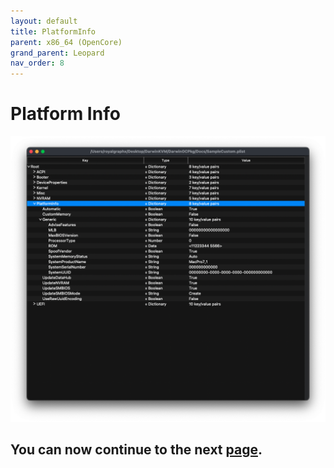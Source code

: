 ```yaml
---
layout: default
title: PlatformInfo
parent: x86_64 (OpenCore)
grand_parent: Leopard
nav_order: 8
---
```


# Platform Info

<a href="https://raw.githubusercontent.com/royalgraphx/DarwinKVM/main/docs/assets/OpenCorePlatformInfo.png"><img src="../../../assets/OpenCorePlatformInfo.png" alt=""></a>


## You can now continue to the next <a href="../08-UEFI">page</a>.
